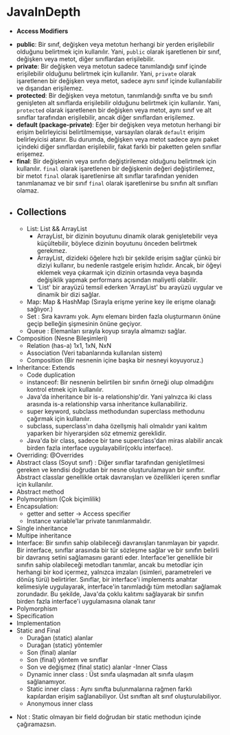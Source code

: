 # JavaInDepth
- **Access Modifiers**
*   **public**: Bir sınıf, değişken veya metotun herhangi bir yerden erişilebilir olduğunu belirtmek için kullanılır. Yani, `public` olarak işaretlenen bir sınıf, değişken veya metot, diğer sınıflardan erişilebilir.
*   **private**: Bir değişken veya metotun sadece tanımlandığı sınıf içinde erişilebilir olduğunu belirtmek için kullanılır. Yani, `private` olarak işaretlenen bir değişken veya metot, sadece aynı sınıf içinde kullanılabilir ve dışarıdan erişilemez.
*   **protected**: Bir değişken veya metotun, tanımlandığı sınıfta ve bu sınıfı genişleten alt sınıflarda erişilebilir olduğunu belirtmek için kullanılır. Yani, `protected` olarak işaretlenen bir değişken veya metot, aynı sınıf ve alt sınıflar tarafından erişilebilir, ancak diğer sınıflardan erişilemez.
*   **default (package-private)**: Eğer bir değişken veya metotun herhangi bir erişim belirleyicisi belirtilmemişse, varsayılan olarak `default` erişim belirleyicisi atanır. Bu durumda, değişken veya metot sadece aynı paket içindeki diğer sınıflardan erişilebilir, fakat farklı bir paketten gelen sınıflar erişemez.
*   **final**: Bir değişkenin veya sınıfın değiştirilemez olduğunu belirtmek için kullanılır. `final` olarak işaretlenen bir değişkenin değeri değiştirilemez, bir metot `final` olarak işaretlenirse alt sınıflar tarafından yeniden tanımlanamaz ve bir sınıf `final` olarak işaretlenirse bu sınıfın alt sınıfları olamaz.

- Collections
    - 
    - List: List && ArrayList
      -  ArrayList, bir dizinin boyutunu dinamik olarak genişletebilir veya küçültebilir, böylece dizinin boyutunu önceden belirtmek gerekmez.
      - ArrayList, dizideki öğelere hızlı bir şekilde erişim sağlar çünkü bir diziyi kullanır, bu nedenle rastgele erişim hızlıdır. Ancak, bir öğeyi eklemek veya çıkarmak için dizinin ortasında veya başında değişiklik yapmak performans açısından maliyetli olabilir.
      - 'List' bir arayüzü temsil ederken 'ArrayList' bu arayüzü uygular ve dinamik bir dizi sağlar. 
    - Map: Map & HashMap (Sırayla erişme yerine key ile erişme olanağı sağlıyor.)
    - Set : Sıra kavramı yok. Aynı elemanı birden fazla oluşturmanın önüne geçip belleğin şişmesinin önüne geçiyor.
    - Queue : Elemanları sırayla koyup sırayla almamızı sağlar.
- Composition (Nesne Bileşimleri)
  - Relation (has-a) 1x1, 1xN, NxN
  - Association (Veri tabanlarında kullanılan sistem)
  - Composition (Bir nesnenin içine başka bir nesneyi koyuyoruz.)
- Inheritance: Extends
  - Code duplication
  - instanceof: Bir nesnenin belirtilen bir sınıfın örneği olup olmadığını kontrol etmek için kullanılır.
  - Java'da inheritance bir is-a relationship'dir. Yani yalnızca iki class arasında is-a relationship varsa inheritance kullanabiliriz.
  - super keyword, subclass methodundan superclass methodunu çağırmak için kullanılır.
  - subclass, superclass'ın daha özellşmiş hali olmalıdır yani kalıtım yaparken bir hiyerarşiden söz etmemiz gereklidir.
  - Java'da bir class, sadece bir tane superclass'dan miras alabilir ancak birden fazla interface uygulayabilir(çoklu interface).
- Overriding: @Overrides
- Abstract class (Soyut sınıf) : Diğer sınıflar tarafından genişletilmesi gereken ve kendisi doğrudan bir nesne oluşturulamayan bir sınıftır. Abstract classlar genellikle ortak davranışları ve özellikleri içeren sınıflar için kullanılır.
- Abstract method
- Polymorphism (Çok biçimlilik)
- Encapsulation: 
  - getter and setter -> Access specifier
  - Instance variable'lar private tanımlanmalıdır.
- Single inheritance
- Multipe inheritance
- Interface: Bir sınıfın sahip olabileceği davranışları tanımlayan bir yapıdır. Bir interface, sınıflar arasında bir tür sözleşme sağlar ve bir sınıfın belirli bir davranış setini sağlamasını garanti eder. Interface'ler genellikle bir sınıfın sahip olabileceği metodları tanımlar, ancak bu metodlar için herhangi bir kod içermez, yalnızca imzaları (isimleri, parametreleri ve dönüş türü) belirtirler. Sınıflar, bir interface'i implements anahtar kelimesiyle uygulayarak, interface'in tanımladığı tüm metodları sağlamak zorundadır. Bu şekilde, Java'da çoklu kalıtımı sağlayarak bir sınıfın birden fazla interface'i uygulamasına olanak tanır
- Polymorphism
- Specification
- Implementation
- Static and Final
  - Durağan (static) alanlar
  - Durağan (static) yöntemler
  - Son (final) alanlar
  - Son (final) yöntem ve sınıflar
  - Son ve değişmez (final static) alanlar
-Inner Class
  - Dynamic inner class : Üst sınıfa ulaşmadan alt sınıfa ulaşım sağlanamıyor.
  - Static inner class : Aynı sınıfta bulunmalarına rağmen farklı kapılardan erişim sağlanabiliyor. Üst sınıftan alt sınıf oluşturulabiliyor. 
  - Anonymous inner class
* Not : Static olmayan bir field doğrudan bir static methodun içinde çağıramazsın.











